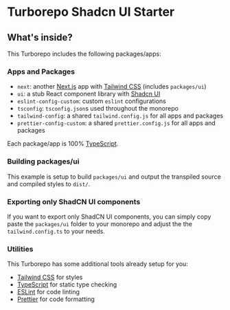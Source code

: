 # Turborepo Shadcn UI Starter

## What's inside?

This Turborepo includes the following packages/apps:

### Apps and Packages

-   `next`: another [Next.js](https://nextjs.org/) app with [Tailwind CSS](https://tailwindcss.com/) (includes `packages/ui`)
-   `ui`: a stub React component library with [Shadcn UI](https://ui.shadcn.com/)
-   `eslint-config-custom`: custom `eslint` configurations
-   `tsconfig`: `tsconfig.json`s used throughout the monorepo
-   `tailwind-config`: a shared `tailwind.config.js` for all apps and packages
-   `prettier-config-custom`: a shared `prettier.config.js` for all apps and packages

Each package/app is 100% [TypeScript](https://www.typescriptlang.org/).

### Building packages/ui

This example is setup to build `packages/ui` and output the transpiled source and compiled styles to `dist/`.

### Exporting only ShadCN UI components

If you want to export only ShadCN UI components, you can simply copy paste the `packages/ui` folder to your monorepo and adjust the the `tailwind.config.ts` to your needs.

### Utilities

This Turborepo has some additional tools already setup for you:

-   [Tailwind CSS](https://tailwindcss.com/) for styles
-   [TypeScript](https://www.typescriptlang.org/) for static type checking
-   [ESLint](https://eslint.org/) for code linting
-   [Prettier](https://prettier.io) for code formatting
